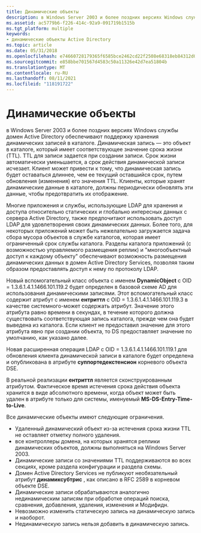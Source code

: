 ```yaml
---
title: Динамические объекты
description: в Windows Server 2003 и более поздних версиях Windows службы домен Active Directory обеспечивают поддержку хранения динамических записей в каталоге.
ms.assetid: ac5779b6-f226-414c-92a9-091719b1515b
ms.tgt_platform: multiple
keywords:
- динамические объекты Active Directory
ms.topic: article
ms.date: 05/31/2018
ms.openlocfilehash: e74660728179365f6585bce2462cd22f2508e68318eb84312d039a431330329b
ms.sourcegitcommit: e858bbe701567d4583c50a11326e42d7ea51804b
ms.translationtype: MT
ms.contentlocale: ru-RU
ms.lasthandoff: 08/11/2021
ms.locfileid: "118191722"
---
```

# <a name="dynamic-objects"></a>Динамические объекты

в Windows Server 2003 и более поздних версиях Windows службы домен Active Directory обеспечивают поддержку хранения динамических записей в каталоге. Динамическая запись — это объект в каталоге, который имеет соответствующее значение срока жизни (TTL). TTL для записи задается при создании записи. Срок жизни автоматически уменьшается, а срок действия динамической записи исчезает. Клиент может привести к тому, что динамическая запись будет оставаться длиннее, чем ее текущий оставшийся срок, путем обновления (изменения) его значения TTL. Клиенты, которые хранят динамические данные в каталоге, должны периодически обновлять эти данные, чтобы предотвратить их отображение.

Многие приложения и службы, использующие LDAP для хранения и доступа относительно статических и глобально интересных данных с сервера Active Directory, также предпочитают использовать доступ LDAP для удовлетворения своих динамических данных. Более того, для некоторых приложений может быть нежелательно загружается задача сбора мусора объектов в службе каталогов, которая имеет ограниченный срок службы каталога. Разделы каталога приложений (с возможностью управляемого размещения реплик) и "многообъектный доступ к каждому объекту" обеспечивают возможность размещения динамических данных в домен Active Directory Services, позволяя таким образом предоставлять доступ к нему по протоколу LDAP.

Новый вспомогательный класс объекта с именем **DynamicObject** с OID = 1.3.6.1.4.1.1466.101.119.2 будет определен в базовой схеме AD для использования динамическими записями. Этот вспомогательный класс содержит атрибут с именем **ентриттл** с OID = 1.3.6.1.4.1.1466.101.119.3 в качестве системного-может содержать атрибут. Значение этого атрибута равно времени в секундах, в течение которого должна существовать соответствующая запись каталога, прежде чем она будет выведена из каталога. Если клиент не предоставил значение для этого атрибута явно при создании объекта, то DS предоставляет значение по умолчанию, как указано далее.

Новая расширенная операция LDAP с OID = 1.3.6.1.4.1.1466.101.119.1 для обновления клиента динамической записи в каталоге будет определена и опубликована в атрибуте **суппортедекстенсион** корневого объекта DSE.

В реальной реализации **ентриттл** является сконструированным атрибутом. Фактическое время истечения срока действия объекта хранится в виде абсолютного времени, когда объект может быть удален в атрибуте только для системы, именуемый **MS-DS-Entry-Time-to-Live**.

Все динамические объекты имеют следующие ограничения.

-   Удаленный динамический объект из-за истечения срока жизни TTL не оставляет отметку полного удаления.
-   все контроллеры домена, на которых хранятся реплики динамических объектов, должны выполняться на Windows Server 2003.
-   Динамические записи со значениями TTL поддерживаются во всех секциях, кроме раздела конфигурации и раздела схемы.
-   Домен Active Directory Services не публикуют необязательный атрибут **динамиксубтрис** , как описано в RFC 2589 в корневом объекте DSE.
-   Динамические записи обрабатываются аналогично нединамическим записям при обработке операций поиска, сравнения, добавления, удаления, изменения и Модифидн.
-   Невозможно изменить статическую запись на динамическую запись и наоборот.
-   Нединамическую запись нельзя добавить в динамическую запись.

 

 




